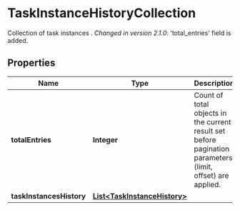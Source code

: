 

# TaskInstanceHistoryCollection

Collection of task instances .  *Changed in version 2.1.0*&#58; 'total_entries' field is added. 

## Properties

| Name | Type | Description | Notes |
|------------ | ------------- | ------------- | -------------|
|**totalEntries** | **Integer** | Count of total objects in the current result set before pagination parameters (limit, offset) are applied.  |  [optional] |
|**taskInstancesHistory** | [**List&lt;TaskInstanceHistory&gt;**](TaskInstanceHistory.md) |  |  [optional] |



